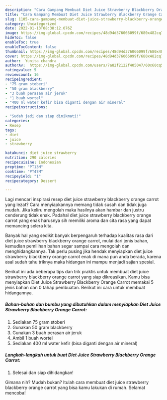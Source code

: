 ```yaml
---
description: "Cara Gampang Membuat Diet Juice Strawberry Blackberry Orange Carrot, Menggugah Selera"
title: "Cara Gampang Membuat Diet Juice Strawberry Blackberry Orange Carrot, Menggugah Selera"
slug: 1105-cara-gampang-membuat-diet-juice-strawberry-blackberry-orange-carrot-menggugah-selera
category: Uncategorized
date: 2022-01-13T08:38:12.076Z
image: https://img-global.cpcdn.com/recipes/48d94d376066099f/680x482cq70/diet-juice-strawberry-blackberry-orange-carrot-foto-resep-utama.jpg
hideToc: false
enableToc: true
enableTocContent: false
thumbnail: https://img-global.cpcdn.com/recipes/48d94d376066099f/680x482cq70/diet-juice-strawberry-blackberry-orange-carrot-foto-resep-utama.jpg
cover: https://img-global.cpcdn.com/recipes/48d94d376066099f/680x482cq70/diet-juice-strawberry-blackberry-orange-carrot-foto-resep-utama.jpg
author:  Yunita chandra
authorAv:  https://img-global.cpcdn.com/users/7a82f2122f405047/60x60cq50/avatar.jpg
ratingvalue: 5
reviewcount: 16
recipeingredient:
- "75 gram stoberi"
- "50 gram blackberry"
- "3 buah perasan air jeruk"
- "1 buah wortel"
- "400 ml water kefir bisa diganti dengan air mineral"
recipeinstructions:

- "Sudah jadi dan siap dinikmati!"
categories:
- Resep
tags:
- diet
- juice
- strawberry

katakunci: diet juice strawberry 
nutrition: 290 calories
recipecuisine: Indonesian
preptime: "PT13M"
cooktime: "PT47M"
recipeyield: "1"
recipecategory: Dessert

---
```



Lagi mencari inspirasi resep diet juice strawberry blackberry orange carrot yang lezat? Cara menyiapkannya memang tidak susah dan tidak juga mudah. Jika keliru mengolah maka hasilnya akan hambar dan justru cenderung tidak enak. Padahal diet juice strawberry blackberry orange carrot yang enak harusnya sih memiliki aroma dan cita rasa yang dapat memancing selera kita.




Banyak hal yang sedikit banyak berpengaruh terhadap kualitas rasa dari diet juice strawberry blackberry orange carrot, mulai dari jenis bahan, kemudian pemilihan bahan segar sampai cara mengolah dan menghidangkannya. Tak perlu pusing jika hendak menyiapkan diet juice strawberry blackberry orange carrot enak di mana pun anda berada, karena asal sudah tahu triknya maka hidangan ini mampu menjadi sajian spesial.


Berikut ini ada beberapa tips dan trik praktis untuk membuat diet juice strawberry blackberry orange carrot yang siap dikreasikan. Kamu bisa menyiapkan Diet Juice Strawberry Blackberry Orange Carrot memakai 5 jenis bahan dan 0 tahap pembuatan. Berikut ini cara untuk membuat hidangannya.

<!--inarticleads1-->

##### Bahan-bahan dan bumbu yang dibutuhkan dalam menyiapkan Diet Juice Strawberry Blackberry Orange Carrot:

1. Sediakan 75 gram stoberi
1. Gunakan 50 gram blackberry
1. Gunakan 3 buah perasan air jeruk
1. Ambil 1 buah wortel
1. Sediakan 400 ml water kefir (bisa diganti dengan air mineral)




<!--inarticleads2-->

##### Langkah-langkah untuk buat Diet Juice Strawberry Blackberry Orange Carrot:


1. Selesai dan siap dihidangkan!



Gimana nih? Mudah bukan? Itulah cara membuat diet juice strawberry blackberry orange carrot yang bisa kamu lakukan di rumah. Selamat mencoba!
